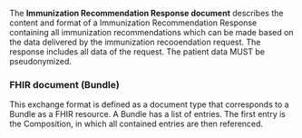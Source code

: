 The **Immunization Recommendation Response document** describes the content and format of a Immunization Recommendation Response 
containing all immunization recommendations which can be made based on the data delivered by the immunization recooendation request. The response includes all data of the request. The patient data MUST be pseudonymized.

### FHIR document (Bundle)
This exchange format is defined as a document type that corresponds to a Bundle as a FHIR resource. 
A Bundle has a list of entries. The first entry is the Composition, in which all contained entries are then referenced.
